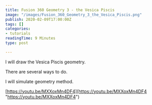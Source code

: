 ```yaml
---
title: Fusion 360 Geometry 3 - the Vesica Piscis
image: "/images/Fusion_360_Geometry_3_the_Vesica_Piscis.png"
publish: 2020-02-09T17:00:00Z
tags: []
categories:
- tutorials
readingTime: 9 Minutes
type: post

---
```

I will draw  the Vesica Piscis geometry.

There are several ways to do.

I will simulate geometry method.

[https://youtu.be/MXXoxMn4DF4](https://youtu.be/MXXoxMn4DF4 "https://youtu.be/MXXoxMn4DF4")
